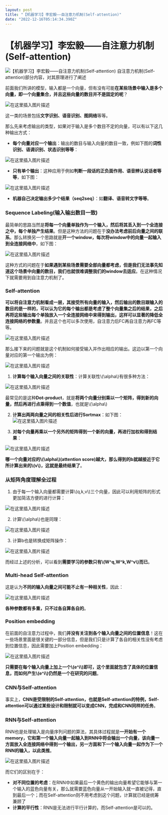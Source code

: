 ```yaml
---
layout: post
title: "【机器学习】李宏毅——自注意力机制(Self-attention)"
date: "2022-12-16T05:14:34.390Z"
---
```

【机器学习】李宏毅——自注意力机制(Self-attention)
=================================

![【机器学习】李宏毅——自注意力机制(Self-attention)](https://img2023.cnblogs.com/blog/2966067/202212/2966067-20221216092923370-1759302140.png) 自注意力机制(Self-attention)部分内容，对其原理进行了阐述

前面我们所讲的模型，输入都是一个向量，但有没有可能**在某些场景中输入是多个向量，即一个向量集合，并且这些向量的数目并不是固定的呢**？

![在这里插入图片描述](https://img-blog.csdnimg.cn/7dc295dd1ae84d2d80d5173287aa9d60.png#pic_center)

这一类的场景包括**文字识别、语音识别、图网络**等等。

那么先来考虑输出的类型，如果对于输入是多个数目不定的向量，可以有以下这几种输出方式：

*   **每个向量对应一个输出**：输出的数目与输入向量的数目一致，例如下图的**词性识别、语调识别、状态识别等等**：

![在这里插入图片描述](https://img-blog.csdnimg.cn/5a3392e536eb417f8b83035acd2c90eb.png#pic_center)

*   **只有单个输出**：这种应用于例如**判断一段话的正负面作用、语音辨认说话者等等**，如下图：

![在这里插入图片描述](https://img-blog.csdnimg.cn/ec078027248846abb2566f3418400083.png#pic_center)

*   **机器自己决定输出多少个结果（seq2seq）**：如**翻译、语音转文字等等**。

### Sequence Labeling(输入输出数目一致)

最简单的思路当然是**将每一个向量单独作为一个输入，然后将其丢入到一个全连接之中，每个单独产生结果**。但是这种方法的问题在于**没办法考虑前后向量之间的联系**。那么转换另一个思路就是**开一个window，每次将window中的向量一起输入到全连接网络中**，如下图：

![在这里插入图片描述](https://img-blog.csdnimg.cn/cd50ad95e9f5420c8276fd04a89b961f.png#pic_center)

这种方式的问题在于**如果遇到某些场景需要全部向量都考虑，但是我们无法事先知道这个场景中向量的数目，我们也就很难调整我们的window去适应**。在这种情况下就需要用到自注意力机制了。

### Self-attention

**可以将自注意力机制看成一层，其接受所有向量的输入，然后输出的数目跟输入的数目的是一样的，可以认为它的每个输出都是考虑了整个向量集之后的结果，之后再将这些输出每个单独放入一个全连接网络中来得到输出，这样可以显著的降低全连接网络的参数量**。并且这个也可以多次使用，自注意力后FC再自注意力再FC等等。

![在这里插入图片描述](https://img-blog.csdnimg.cn/ff5e916c4ae444188e723ca4ea11e077.png#pic_center)

那么接下来的问题就是这个机制如何接受输入并作出相应的输出。这边以第一个向量对应的第一个输出为例：

![在这里插入图片描述](https://img-blog.csdnimg.cn/c0ceb56f841e4dc6941296a7a5e32fe7.png#pic_center)

1.  **计算每个输入向量之间的关联性**：计算关联性\\(\\alpha\\)有很多种方法：

![在这里插入图片描述](https://img-blog.csdnimg.cn/780e43be04484ae7b88b644a847b0742.png#pic_center)

最常见的是这种**Dot-product**，就是**将两个向量分别乘以一个矩阵，得到新的向量，然后再进行点乘得到一个数值**，也就是\\(\\alpha\\)

2.  **计算出两两向量之间的相关性后进行Sortmax**：如下图：  
    ![在这里插入图片描述](https://img-blog.csdnimg.cn/4251e1a5d47a46a08621d90b09e613df.png#pic_center)
    
3.  **对每个向量再乘以一个另外的矩阵得到一个新的向量，再进行加权和得到结果**：
    

![在这里插入图片描述](https://img-blog.csdnimg.cn/8e7b91e72e124636a5c1bdd7f9020bb1.png#pic_center)

**哪一个向量对应的\\(\\alpha\\)(attention score)越大，那么得到的b就越接近于它所计算出来的\\(v\\)，这就是最终结果了**。

### 从矩阵角度理解全过程

1.  由于每一个输入向量都需要计算\\(q,k,v\\)三个向量，因此可以利用矩阵的形式更加简洁方便的进行计算：

![在这里插入图片描述](https://img-blog.csdnimg.cn/0a4f399bec484bc88a812547defde5bf.png#pic_center)

2.  计算\\(\\alpha\\)也是同理：

![在这里插入图片描述](https://img-blog.csdnimg.cn/5e483d94d79e4f47a0da244ed59a521c.png#pic_center)

3.  计算b也是转换成矩阵操作：

![在这里插入图片描述](https://img-blog.csdnimg.cn/9c9cee161002401f809c01926a4bdfe2.png#pic_center)

而经过上述的分析，可以看到**需要学习的参数只有\\(W^q,W^k,W^v\\)而已**。

### Multi-head Self-attention

这是认为**不同的输入向量之间可能不止有一种相关性**，因此：

![在这里插入图片描述](https://img-blog.csdnimg.cn/80de5a9ba8df420a95203b4eeb6e190f.png#pic_center)

**各种参数都有多重，只不过各自算各自的**。

### Position embedding

在前面的自注意力过程中，我们**并没有关注到各个输入向量之间的位置信息**！这在一些场景里面是很关键的一部分信息，但是我们只是计算了各自的相关性没有考虑到位置信息，因此需要加上Position embedding：

![在这里插入图片描述](https://img-blog.csdnimg.cn/13be1bb7b173434eb3e969ee10fa4b20.png#pic_center)

**只需要在每个输入向量上加上一个\\(e^i\\)即可，这个里面就包含了具体的位置信息，而如何产生\\(e^i\\)仍然是一个在研究的问题**。

### CNN与Self-attention

事实上，**CNN是受限制的Self-attention，也就是Self-attention的特例，Self-attention可以通过某些设计和限制就可以变成CNN，完成和CNN同样的任务**。

### RNN与Self-attention

RNN也是处理输入是向量序列问题的算法，其具体过程就是**一开始有一个memory，它和第一个输入向量一起输入到RNN中将会输出一个向量，该向量一方面放入全连接网络中得到一个输出，另一方面和下一个输入向量一起作为下一个RNN的输入，以此类推**。

![在这里插入图片描述](https://img-blog.csdnimg.cn/0b4656189e4f437da4a789b6e6607780.png#pic_center)

而它们的区别在于：

*   **对不同位置的考虑**：在RNN中如果最后一个黄色的输出向量希望它能够与第一个输入的蓝色向量有关，那么就需要蓝色向量从一开始输入就一直被记得，直到最后一个；而在Self-attention则不用考虑到这个问题，计算就已经是统筹兼顾了
*   **计算的平行性**：RNN是无法进行平行计算的，而Self-attention是可以的。